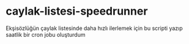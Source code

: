 # caylak-listesi-speedrunner
Ekşisözlüğün çaylak listesinde daha hızlı ilerlemek için bu scripti yazıp saatlik bir cron jobu oluşturdum

